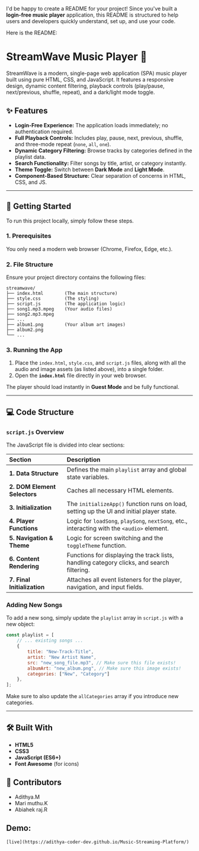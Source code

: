 I'd be happy to create a README for your project\! Since you've built a **login-free music player** application, this README is structured to help users and developers quickly understand, set up, and use your code.

Here is the README:

# StreamWave Music Player 🎵

StreamWave is a modern, single-page web application (SPA) music player built using pure HTML, CSS, and JavaScript. It features a responsive design, dynamic content filtering, playback controls (play/pause, next/previous, shuffle, repeat), and a dark/light mode toggle.

## ✨ Features

  * **Login-Free Experience:** The application loads immediately; no authentication required.
  * **Full Playback Controls:** Includes play, pause, next, previous, shuffle, and three-mode repeat (`none`, `all`, `one`).
  * **Dynamic Category Filtering:** Browse tracks by categories defined in the playlist data.
  * **Search Functionality:** Filter songs by title, artist, or category instantly.
  * **Theme Toggle:** Switch between **Dark Mode** and **Light Mode**.
  * **Component-Based Structure:** Clear separation of concerns in HTML, CSS, and JS.

-----

## 🚀 Getting Started

To run this project locally, simply follow these steps.

### 1\. Prerequisites

You only need a modern web browser (Chrome, Firefox, Edge, etc.).

### 2\. File Structure

Ensure your project directory contains the following files:

```
streamwave/
├── index.html        (The main structure)
├── style.css         (The styling)
├── script.js         (The application logic)
├── song1.mp3.mpeg    (Your audio files)
├── song2.mp3.mpeg
├── ...
├── album1.png        (Your album art images)
├── album2.png
└── ...
```

### 3\. Running the App

1.  Place the `index.html`, `style.css`, and `script.js` files, along with all the audio and image assets (as listed above), into a single folder.
2.  Open the **`index.html`** file directly in your web browser.

The player should load instantly in **Guest Mode** and be fully functional.

-----

## 💻 Code Structure

### `script.js` Overview

The JavaScript file is divided into clear sections:

| Section | Description |
| :--- | :--- |
| **1. Data Structure** | Defines the main `playlist` array and global state variables. |
| **2. DOM Element Selectors**| Caches all necessary HTML elements. |
| **3. Initialization** | The `initializeApp()` function runs on load, setting up the UI and initial player state. |
| **4. Player Functions** | Logic for `loadSong`, `playSong`, `nextSong`, etc., interacting with the `<audio>` element. |
| **5. Navigation & Theme** | Logic for screen switching and the `toggleTheme` function. |
| **6. Content Rendering** | Functions for displaying the track lists, handling category clicks, and search filtering. |
| **7. Final Initialization** | Attaches all event listeners for the player, navigation, and input fields. |

### Adding New Songs

To add a new song, simply update the `playlist` array in `script.js` with a new object:

```javascript
const playlist = [
    // ... existing songs ...
    {
        title: "New-Track-Title",
        artist: "New Artist Name",
        src: "new_song_file.mp3", // Make sure this file exists!
        albumArt: "new_album.png", // Make sure this image exists!
        categories: ["New", "Category"] 
    },
];
```

Make sure to also update the `allCategories` array if you introduce new categories.

-----

## 🛠 Built With

  * **HTML5**
  * **CSS3**
  * **JavaScript (ES6+)**
  * **Font Awesome** (for icons)

## 🤝 Contributors
* Adithya.M
* Mari muthu.K
* Abiahek raj.R


## Demo:
    [live](https://adithya-coder-dev.github.io/Music-Streaming-Platform/)

